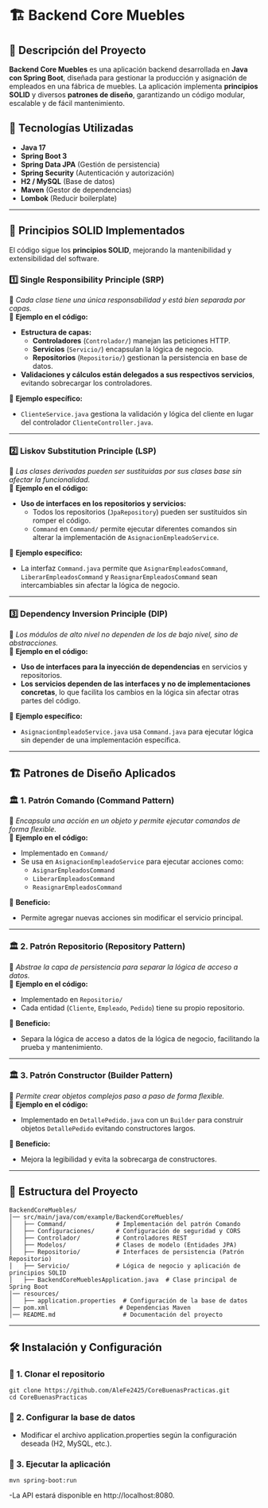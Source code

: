 # 🏗️ Backend Core Muebles

## 📌 Descripción del Proyecto
**Backend Core Muebles** es una aplicación backend desarrollada en **Java con Spring Boot**, diseñada para gestionar la producción y asignación de empleados en una fábrica de muebles. La aplicación implementa **principios SOLID** y diversos **patrones de diseño**, garantizando un código modular, escalable y de fácil mantenimiento.  

## 🚀 Tecnologías Utilizadas
- **Java 17**
- **Spring Boot 3**
- **Spring Data JPA** (Gestión de persistencia)
- **Spring Security** (Autenticación y autorización)
- **H2 / MySQL** (Base de datos)
- **Maven** (Gestor de dependencias)
- **Lombok** (Reducir boilerplate)

---

## 📖 Principios SOLID Implementados
El código sigue los **principios SOLID**, mejorando la mantenibilidad y extensibilidad del software.

### 1️⃣ **Single Responsibility Principle (SRP)**
📍 _Cada clase tiene una única responsabilidad y está bien separada por capas._  
📌 **Ejemplo en el código:**
- **Estructura de capas:**  
  - **Controladores** (`Controlador/`) manejan las peticiones HTTP.  
  - **Servicios** (`Servicio/`) encapsulan la lógica de negocio.  
  - **Repositorios** (`Repositorio/`) gestionan la persistencia en base de datos.  
- **Validaciones y cálculos están delegados a sus respectivos servicios**, evitando sobrecargar los controladores.

📌 **Ejemplo específico:**  
- `ClienteService.java` gestiona la validación y lógica del cliente en lugar del controlador `ClienteController.java`.

---

### 2️⃣ **Liskov Substitution Principle (LSP)**
📍 _Las clases derivadas pueden ser sustituidas por sus clases base sin afectar la funcionalidad._  
📌 **Ejemplo en el código:**
- **Uso de interfaces en los repositorios y servicios:**  
  - Todos los repositorios (`JpaRepository`) pueden ser sustituidos sin romper el código.  
  - `Command` en `Command/` permite ejecutar diferentes comandos sin alterar la implementación de `AsignacionEmpleadoService`.

📌 **Ejemplo específico:**  
- La interfaz `Command.java` permite que `AsignarEmpleadosCommand`, `LiberarEmpleadosCommand` y `ReasignarEmpleadosCommand` sean intercambiables sin afectar la lógica de negocio.

---

### 3️⃣ **Dependency Inversion Principle (DIP)**
📍 _Los módulos de alto nivel no dependen de los de bajo nivel, sino de abstracciones._  
📌 **Ejemplo en el código:**
- **Uso de interfaces para la inyección de dependencias** en servicios y repositorios.
- **Los servicios dependen de las interfaces y no de implementaciones concretas**, lo que facilita los cambios en la lógica sin afectar otras partes del código.

📌 **Ejemplo específico:**  
- `AsignacionEmpleadoService.java` usa `Command.java` para ejecutar lógica sin depender de una implementación específica.

---

## 🏗️ Patrones de Diseño Aplicados

### 🏛 **1. Patrón Comando (Command Pattern)**
📍 _Encapsula una acción en un objeto y permite ejecutar comandos de forma flexible._  
📌 **Ejemplo en el código:**
- Implementado en `Command/`
- Se usa en `AsignacionEmpleadoService` para ejecutar acciones como:
  - `AsignarEmpleadosCommand`
  - `LiberarEmpleadosCommand`
  - `ReasignarEmpleadosCommand`

📌 **Beneficio:**  
- Permite agregar nuevas acciones sin modificar el servicio principal.

---

### 🏛 **2. Patrón Repositorio (Repository Pattern)**
📍 _Abstrae la capa de persistencia para separar la lógica de acceso a datos._  
📌 **Ejemplo en el código:**
- Implementado en `Repositorio/`
- Cada entidad (`Cliente`, `Empleado`, `Pedido`) tiene su propio repositorio.

📌 **Beneficio:**  
- Separa la lógica de acceso a datos de la lógica de negocio, facilitando la prueba y mantenimiento.

---

### 🏛 **3. Patrón Constructor (Builder Pattern)**
📍 _Permite crear objetos complejos paso a paso de forma flexible._  
📌 **Ejemplo en el código:**
- Implementado en `DetallePedido.java` con un `Builder` para construir objetos `DetallePedido` evitando constructores largos.

📌 **Beneficio:**  
- Mejora la legibilidad y evita la sobrecarga de constructores.

---

## 📂 Estructura del Proyecto


    BackendCoreMuebles/
    │── src/main/java/com/example/BackendCoreMuebles/
    │   ├── Command/              # Implementación del patrón Comando
    │   ├── Configuraciones/      # Configuración de seguridad y CORS
    │   ├── Controlador/          # Controladores REST
    │   ├── Modelos/              # Clases de modelo (Entidades JPA)
    │   ├── Repositorio/          # Interfaces de persistencia (Patrón Repositorio)
    │   ├── Servicio/             # Lógica de negocio y aplicación de principios SOLID
    │   ├── BackendCoreMueblesApplication.java  # Clase principal de Spring Boot
    │── resources/
    │   ├── application.properties  # Configuración de la base de datos
    │── pom.xml                    # Dependencias Maven
    │── README.md                   # Documentación del proyecto


---

## 🛠️ Instalación y Configuración

### 🔹 1. Clonar el repositorio
    
    git clone https://github.com/AleFe2425/CoreBuenasPracticas.git
    cd CoreBuenasPracticas

### 🔹 2. Configurar la base de datos
- Modificar el archivo application.properties según la configuración deseada (H2, MySQL, etc.).

### 🔹 3. Ejecutar la aplicación

    mvn spring-boot:run

-La API estará disponible en http://localhost:8080.








